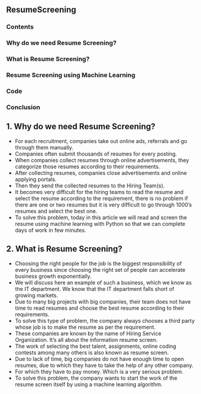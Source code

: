## ResumeScreening

### Contents

### Why do we need Resume Screening?
### What is Resume Screening?
### Resume Screening using Machine Learning
### Code
### Conclusion

## 1. Why do we need Resume Screening?

   - For each recruitment, companies take out online ads, referrals and go through them manually.
   - Companies often submit thousands of resumes for every posting.
   - When companies collect resumes through online advertisements, they categorize those resumes according to their requirements.
   - After collecting resumes, companies close advertisements and online applying portals.
   - Then they send the collected resumes to the Hiring Team(s).
   - It becomes very difficult for the hiring teams to read the resume and select the resume according to the requirement, 
     there is no problem if there are one or two resumes but it is very difficult to go through 1000’s resumes and select the best one.
   - To solve this problem, today in this article we will read and screen the resume using machine learning with Python so that we can complete days of work in few minutes.

## 2. What is Resume Screening?

   - Choosing the right people for the job is the biggest responsibility of every business since choosing the right set of people can accelerate business growth exponentially.
   - We will discuss here an example of such a business, which we know as the IT department. We know that the IT department falls short of growing markets.
   - Due to many big projects with big companies, their team does not have time to read resumes and choose the best resume according to their requirements.
   - To solve this type of problem, the company always chooses a third party whose job is to make the resume as per the requirement. 
   - These companies are known by the name of Hiring Service Organization. It’s all about the information resume screen.
   - The work of selecting the best talent, assignments, online coding contests among many others is also known as resume screen.
   - Due to lack of time, big companies do not have enough time to open resumes, due to which they have to take the help of any other company. 
   - For which they have to pay money. Which is a very serious problem.
   - To solve this problem, the company wants to start the work of the resume screen itself by using a machine learning algorithm.

